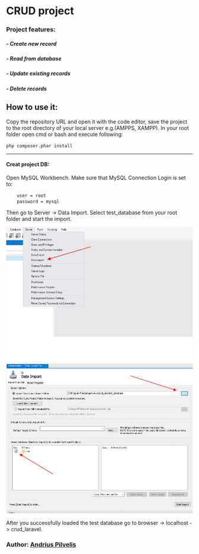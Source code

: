# CRUD project

### Project features:
##### - Create new record
##### - Read from database
##### - Update existing records
##### - Delete records


## How to use it:
Copy the repository URL and open it with the code editor, save the project to the root directory of your local server e.g.(AMPPS, XAMPP).
In your root folder open cmd or bash and execute following:
```
php composer.phar install
```

---------------------------------------------------------------------------------------------------------------------------------------------
#### Creat project DB:
Open MySQL Workbench. Make sure that MySQL Connection Login is set to:
```
    user = root
    password = mysql
```
Then go to Server -> Data Import. Select test_database from your root folder and start the import.
![Import image](img/import.png)
![Schema image](img/schema.png)

After you successfully loaded the test database go to browser -> localhost -> crud_laravel.

### Author: [Andrius Pilvelis](https://github.com/Apilv)
